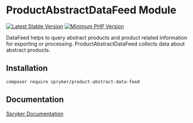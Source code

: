 # ProductAbstractDataFeed Module
[![Latest Stable Version](https://poser.pugx.org/spryker/product-abstract-data-feed/v/stable.svg)](https://packagist.org/packages/spryker/product-abstract-data-feed)
[![Minimum PHP Version](https://img.shields.io/badge/php-%3E%3D%208.2-8892BF.svg)](https://php.net/)

DataFeed helps to query abstract products and product related information for exporting or processing. ProductAbstractDataFeed collects data about abstract products.

## Installation

```
composer require spryker/product-abstract-data-feed
```

## Documentation

[Spryker Documentation](https://docs.spryker.com)
